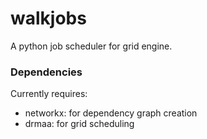 walkjobs
========

A python job scheduler for grid engine.

### Dependencies
Currently requires:
- networkx: for dependency graph creation
- drmaa: for grid scheduling
